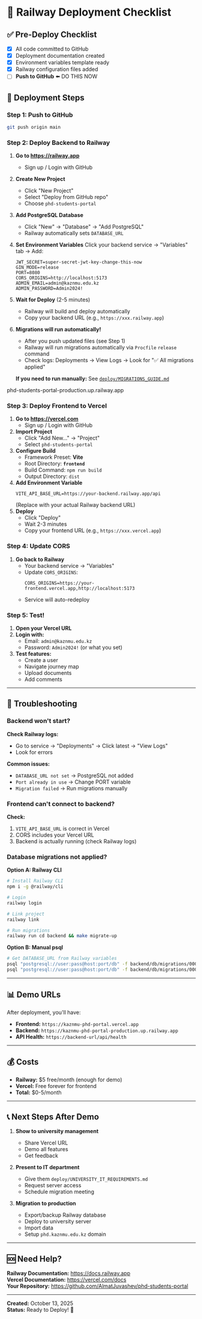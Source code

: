 # 🚀 Railway Deployment Checklist

## ✅ Pre-Deploy Checklist

- [x] All code committed to GitHub
- [x] Deployment documentation created
- [x] Environment variables template ready
- [x] Railway configuration files added
- [ ] **Push to GitHub** ⬅️ DO THIS NOW

## 📝 Deployment Steps

### Step 1: Push to GitHub

```bash
git push origin main
```

### Step 2: Deploy Backend to Railway

1. **Go to https://railway.app**
   - Sign up / Login with GitHub
2. **Create New Project**
   - Click "New Project"
   - Select "Deploy from GitHub repo"
   - Choose `phd-students-portal`
3. **Add PostgreSQL Database**
   - Click "New" → "Database" → "Add PostgreSQL"
   - Railway automatically sets `DATABASE_URL`
4. **Set Environment Variables**
   Click your backend service → "Variables" tab → Add:

   ```
   JWT_SECRET=super-secret-jwt-key-change-this-now
   GIN_MODE=release
   PORT=8080
   CORS_ORIGINS=http://localhost:5173
   ADMIN_EMAIL=admin@kaznmu.edu.kz
   ADMIN_PASSWORD=Admin2024!
   ```

5. **Wait for Deploy** (2-5 minutes)

   - Railway will build and deploy automatically
   - Copy your backend URL (e.g., `https://xxx.railway.app`)

6. **Migrations will run automatically!**

   - After you push updated files (see Step 1)
   - Railway will run migrations automatically via `Procfile` `release` command
   - Check logs: Deployments → View Logs → Look for "✅ All migrations applied"

   **If you need to run manually:** See [`deploy/MIGRATIONS_GUIDE.md`](deploy/MIGRATIONS_GUIDE.md)

phd-students-portal-production.up.railway.app

### Step 3: Deploy Frontend to Vercel

1. **Go to https://vercel.com**
   - Sign up / Login with GitHub
2. **Import Project**
   - Click "Add New..." → "Project"
   - Select `phd-students-portal`
3. **Configure Build**
   - Framework Preset: **Vite**
   - Root Directory: **`frontend`**
   - Build Command: `npm run build`
   - Output Directory: `dist`
4. **Add Environment Variable**
   ```
   VITE_API_BASE_URL=https://your-backend.railway.app/api
   ```
   (Replace with your actual Railway backend URL)
5. **Deploy**
   - Click "Deploy"
   - Wait 2-3 minutes
   - Copy your frontend URL (e.g., `https://xxx.vercel.app`)

### Step 4: Update CORS

1. **Go back to Railway**
   - Your backend service → "Variables"
   - Update `CORS_ORIGINS`:
     ```
     CORS_ORIGINS=https://your-frontend.vercel.app,http://localhost:5173
     ```
   - Service will auto-redeploy

### Step 5: Test!

1. **Open your Vercel URL**
2. **Login with:**
   - Email: `admin@kaznmu.edu.kz`
   - Password: `Admin2024!` (or what you set)
3. **Test features:**
   - Create a user
   - Navigate journey map
   - Upload documents
   - Add comments

---

## 🔧 Troubleshooting

### Backend won't start?

**Check Railway logs:**

- Go to service → "Deployments" → Click latest → "View Logs"
- Look for errors

**Common issues:**

- `DATABASE_URL not set` → PostgreSQL not added
- `Port already in use` → Change PORT variable
- `Migration failed` → Run migrations manually

### Frontend can't connect to backend?

**Check:**

1. `VITE_API_BASE_URL` is correct in Vercel
2. CORS includes your Vercel URL
3. Backend is actually running (check Railway logs)

### Database migrations not applied?

**Option A: Railway CLI**

```bash
# Install Railway CLI
npm i -g @railway/cli

# Login
railway login

# Link project
railway link

# Run migrations
railway run cd backend && make migrate-up
```

**Option B: Manual psql**

```bash
# Get DATABASE_URL from Railway variables
psql "postgresql://user:pass@host:port/db" -f backend/db/migrations/0001_init.up.sql
psql "postgresql://user:pass@host:port/db" -f backend/db/migrations/0002_comments.up.sql
```

---

## 📊 Demo URLs

After deployment, you'll have:

- **Frontend:** `https://kaznmu-phd-portal.vercel.app`
- **Backend:** `https://kaznmu-phd-portal-production.up.railway.app`
- **API Health:** `https://backend-url/api/health`

---

## 💰 Costs

- **Railway:** $5 free/month (enough for demo)
- **Vercel:** Free forever for frontend
- **Total:** $0-5/month

---

## 📞 Next Steps After Demo

1. **Show to university management**

   - Share Vercel URL
   - Demo all features
   - Get feedback

2. **Present to IT department**

   - Give them `deploy/UNIVERSITY_IT_REQUIREMENTS.md`
   - Request server access
   - Schedule migration meeting

3. **Migration to production**
   - Export/backup Railway database
   - Deploy to university server
   - Import data
   - Setup `phd.kaznmu.edu.kz` domain

---

## 🆘 Need Help?

**Railway Documentation:** https://docs.railway.app  
**Vercel Documentation:** https://vercel.com/docs  
**Your Repository:** https://github.com/AlmatJuvashev/phd-students-portal

---

**Created:** October 13, 2025  
**Status:** Ready to Deploy! 🚀
